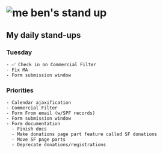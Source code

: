 # ![me](https://avatars2.githubusercontent.com/u/5232044?s=50&v=4) ben's stand up

## My daily stand-ups

### Tuesday
   
    - ✅ Check in on Commercial Filter
    - Fix MA
    - Form submission window
 
### Priorities 

    - Calendar ajaxification
    - Commercial Filter
    - Form From email (w/SPF records)
    - Form submission window
    - Form documentation
      - Finish docs
      - Make donations page part feature called SF donations
      - Move SF page parts
      - Deprecate donations/registrations
      

